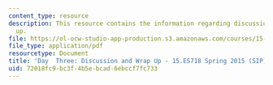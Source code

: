 ```yaml
---
content_type: resource
description: This resource contains the information regarding discussion and wrap
  up.
file: https://ol-ocw-studio-app-production.s3.amazonaws.com/courses/15-es718-global-health-innovation-delivering-targeted-advice-to-an-organization-in-the-field-spring-2015/72018fc9bc3f4b5ebcad6ebccf7fc733_MIT15_ES718S15_Day3.pdf
file_type: application/pdf
resourcetype: Document
title: 'Day  Three: Discussion and Wrap Up - 15.ES718 Spring 2015 (SIP)'
uid: 72018fc9-bc3f-4b5e-bcad-6ebccf7fc733
---
```

